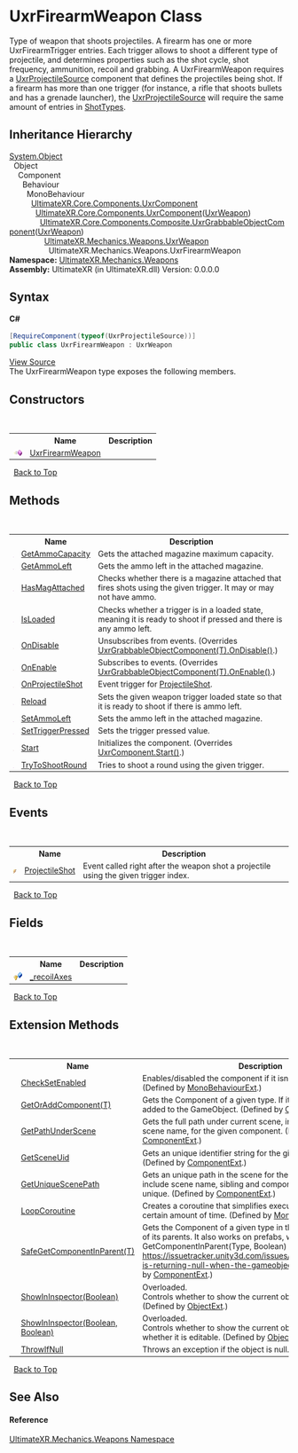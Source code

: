 # UxrFirearmWeapon Class
 

Type of weapon that shoots projectiles. A firearm has one or more UxrFirearmTrigger entries. Each trigger allows to shoot a different type of projectile, and determines properties such as the shot cycle, shot frequency, ammunition, recoil and grabbing. A UxrFirearmWeapon requires a <a href="T_UltimateXR_Mechanics_Weapons_UxrProjectileSource">UxrProjectileSource</a> component that defines the projectiles being shot. If a firearm has more than one trigger (for instance, a rifle that shoots bullets and has a grenade launcher), the <a href="T_UltimateXR_Mechanics_Weapons_UxrProjectileSource">UxrProjectileSource</a> will require the same amount of entries in <a href="P_UltimateXR_Mechanics_Weapons_UxrProjectileSource_ShotTypes">ShotTypes</a>.


## Inheritance Hierarchy
<a href="https://docs.microsoft.com/dotnet/api/system.object" target="_blank" rel="noopener noreferrer">System.Object</a><br />&nbsp;&nbsp;Object<br />&nbsp;&nbsp;&nbsp;&nbsp;Component<br />&nbsp;&nbsp;&nbsp;&nbsp;&nbsp;&nbsp;Behaviour<br />&nbsp;&nbsp;&nbsp;&nbsp;&nbsp;&nbsp;&nbsp;&nbsp;MonoBehaviour<br />&nbsp;&nbsp;&nbsp;&nbsp;&nbsp;&nbsp;&nbsp;&nbsp;&nbsp;&nbsp;<a href="T_UltimateXR_Core_Components_UxrComponent">UltimateXR.Core.Components.UxrComponent</a><br />&nbsp;&nbsp;&nbsp;&nbsp;&nbsp;&nbsp;&nbsp;&nbsp;&nbsp;&nbsp;&nbsp;&nbsp;<a href="T_UltimateXR_Core_Components_UxrComponent_1">UltimateXR.Core.Components.UxrComponent</a>(<a href="T_UltimateXR_Mechanics_Weapons_UxrWeapon">UxrWeapon</a>)<br />&nbsp;&nbsp;&nbsp;&nbsp;&nbsp;&nbsp;&nbsp;&nbsp;&nbsp;&nbsp;&nbsp;&nbsp;&nbsp;&nbsp;<a href="T_UltimateXR_Core_Components_Composite_UxrGrabbableObjectComponent_1">UltimateXR.Core.Components.Composite.UxrGrabbableObjectComponent</a>(<a href="T_UltimateXR_Mechanics_Weapons_UxrWeapon">UxrWeapon</a>)<br />&nbsp;&nbsp;&nbsp;&nbsp;&nbsp;&nbsp;&nbsp;&nbsp;&nbsp;&nbsp;&nbsp;&nbsp;&nbsp;&nbsp;&nbsp;&nbsp;<a href="T_UltimateXR_Mechanics_Weapons_UxrWeapon">UltimateXR.Mechanics.Weapons.UxrWeapon</a><br />&nbsp;&nbsp;&nbsp;&nbsp;&nbsp;&nbsp;&nbsp;&nbsp;&nbsp;&nbsp;&nbsp;&nbsp;&nbsp;&nbsp;&nbsp;&nbsp;&nbsp;&nbsp;UltimateXR.Mechanics.Weapons.UxrFirearmWeapon<br />
**Namespace:**&nbsp;<a href="N_UltimateXR_Mechanics_Weapons">UltimateXR.Mechanics.Weapons</a><br />**Assembly:**&nbsp;UltimateXR (in UltimateXR.dll) Version: 0.0.0.0

## Syntax

**C#**<br />
``` C#
[RequireComponent(typeof(UxrProjectileSource))]
public class UxrFirearmWeapon : UxrWeapon
```

<a href="UltimateXR/Scripts/Mechanics/Weapons/UxrFirearmWeapon.cs" rel="noopener noreferrer" title="View the source code">View Source</a><br />
The UxrFirearmWeapon type exposes the following members.


## Constructors
&nbsp;<table><tr><th></th><th>Name</th><th>Description</th></tr><tr><td>![Public method](media/pubmethod.gif "Public method")</td><td><a href="M_UltimateXR_Mechanics_Weapons_UxrFirearmWeapon__ctor">UxrFirearmWeapon</a></td><td /></tr></table>&nbsp;
<a href="#uxrfirearmweapon-class">Back to Top</a>

## Methods
&nbsp;<table><tr><th></th><th>Name</th><th>Description</th></tr><tr><td>![Public method](media/pubmethod.gif "Public method")</td><td><a href="M_UltimateXR_Mechanics_Weapons_UxrFirearmWeapon_GetAmmoCapacity">GetAmmoCapacity</a></td><td>
Gets the attached magazine maximum capacity.</td></tr><tr><td>![Public method](media/pubmethod.gif "Public method")</td><td><a href="M_UltimateXR_Mechanics_Weapons_UxrFirearmWeapon_GetAmmoLeft">GetAmmoLeft</a></td><td>
Gets the ammo left in the attached magazine.</td></tr><tr><td>![Public method](media/pubmethod.gif "Public method")</td><td><a href="M_UltimateXR_Mechanics_Weapons_UxrFirearmWeapon_HasMagAttached">HasMagAttached</a></td><td>
Checks whether there is a magazine attached that fires shots using the given trigger. It may or may not have ammo.</td></tr><tr><td>![Public method](media/pubmethod.gif "Public method")</td><td><a href="M_UltimateXR_Mechanics_Weapons_UxrFirearmWeapon_IsLoaded">IsLoaded</a></td><td>
Checks whether a trigger is in a loaded state, meaning it is ready to shoot if pressed and there is any ammo left.</td></tr><tr><td>![Protected method](media/protmethod.gif "Protected method")</td><td><a href="M_UltimateXR_Mechanics_Weapons_UxrFirearmWeapon_OnDisable">OnDisable</a></td><td>
Unsubscribes from events.
 (Overrides <a href="M_UltimateXR_Core_Components_Composite_UxrGrabbableObjectComponent_1_OnDisable">UxrGrabbableObjectComponent(T).OnDisable()</a>.)</td></tr><tr><td>![Protected method](media/protmethod.gif "Protected method")</td><td><a href="M_UltimateXR_Mechanics_Weapons_UxrFirearmWeapon_OnEnable">OnEnable</a></td><td>
Subscribes to events.
 (Overrides <a href="M_UltimateXR_Core_Components_Composite_UxrGrabbableObjectComponent_1_OnEnable">UxrGrabbableObjectComponent(T).OnEnable()</a>.)</td></tr><tr><td>![Protected method](media/protmethod.gif "Protected method")</td><td><a href="M_UltimateXR_Mechanics_Weapons_UxrFirearmWeapon_OnProjectileShot">OnProjectileShot</a></td><td>
Event trigger for <a href="E_UltimateXR_Mechanics_Weapons_UxrFirearmWeapon_ProjectileShot">ProjectileShot</a>.</td></tr><tr><td>![Public method](media/pubmethod.gif "Public method")</td><td><a href="M_UltimateXR_Mechanics_Weapons_UxrFirearmWeapon_Reload">Reload</a></td><td>
Sets the given weapon trigger loaded state so that it is ready to shoot if there is ammo left.</td></tr><tr><td>![Public method](media/pubmethod.gif "Public method")</td><td><a href="M_UltimateXR_Mechanics_Weapons_UxrFirearmWeapon_SetAmmoLeft">SetAmmoLeft</a></td><td>
Sets the ammo left in the attached magazine.</td></tr><tr><td>![Public method](media/pubmethod.gif "Public method")</td><td><a href="M_UltimateXR_Mechanics_Weapons_UxrFirearmWeapon_SetTriggerPressed">SetTriggerPressed</a></td><td>
Sets the trigger pressed value.</td></tr><tr><td>![Protected method](media/protmethod.gif "Protected method")</td><td><a href="M_UltimateXR_Mechanics_Weapons_UxrFirearmWeapon_Start">Start</a></td><td>
Initializes the component.
 (Overrides <a href="M_UltimateXR_Core_Components_UxrComponent_Start">UxrComponent.Start()</a>.)</td></tr><tr><td>![Public method](media/pubmethod.gif "Public method")</td><td><a href="M_UltimateXR_Mechanics_Weapons_UxrFirearmWeapon_TryToShootRound">TryToShootRound</a></td><td>
Tries to shoot a round using the given trigger.</td></tr></table>&nbsp;
<a href="#uxrfirearmweapon-class">Back to Top</a>

## Events
&nbsp;<table><tr><th></th><th>Name</th><th>Description</th></tr><tr><td>![Public event](media/pubevent.gif "Public event")</td><td><a href="E_UltimateXR_Mechanics_Weapons_UxrFirearmWeapon_ProjectileShot">ProjectileShot</a></td><td>
Event called right after the weapon shot a projectile using the given trigger index.</td></tr></table>&nbsp;
<a href="#uxrfirearmweapon-class">Back to Top</a>

## Fields
&nbsp;<table><tr><th></th><th>Name</th><th>Description</th></tr><tr><td>![Protected field](media/protfield.gif "Protected field")</td><td><a href="F_UltimateXR_Mechanics_Weapons_UxrFirearmWeapon__recoilAxes">_recoilAxes</a></td><td /></tr></table>&nbsp;
<a href="#uxrfirearmweapon-class">Back to Top</a>

## Extension Methods
&nbsp;<table><tr><th></th><th>Name</th><th>Description</th></tr><tr><td>![Public Extension Method](media/pubextension.gif "Public Extension Method")</td><td><a href="M_UltimateXR_Extensions_Unity_MonoBehaviourExt_CheckSetEnabled">CheckSetEnabled</a></td><td>
Enables/disabled the component if it isn't enabled already.
 (Defined by <a href="T_UltimateXR_Extensions_Unity_MonoBehaviourExt">MonoBehaviourExt</a>.)</td></tr><tr><td>![Public Extension Method](media/pubextension.gif "Public Extension Method")</td><td><a href="M_UltimateXR_Extensions_Unity_ComponentExt_GetOrAddComponent__1">GetOrAddComponent(T)</a></td><td>
Gets the Component of a given type. If it doesn't exist, it is added to the GameObject.
 (Defined by <a href="T_UltimateXR_Extensions_Unity_ComponentExt">ComponentExt</a>.)</td></tr><tr><td>![Public Extension Method](media/pubextension.gif "Public Extension Method")</td><td><a href="M_UltimateXR_Extensions_Unity_ComponentExt_GetPathUnderScene">GetPathUnderScene</a></td><td>
Gets the full path under current scene, including all parents, but scene name, for the given component.
 (Defined by <a href="T_UltimateXR_Extensions_Unity_ComponentExt">ComponentExt</a>.)</td></tr><tr><td>![Public Extension Method](media/pubextension.gif "Public Extension Method")</td><td><a href="M_UltimateXR_Extensions_Unity_ComponentExt_GetSceneUid">GetSceneUid</a></td><td>
Gets an unique identifier string for the given component.
 (Defined by <a href="T_UltimateXR_Extensions_Unity_ComponentExt">ComponentExt</a>.)</td></tr><tr><td>![Public Extension Method](media/pubextension.gif "Public Extension Method")</td><td><a href="M_UltimateXR_Extensions_Unity_ComponentExt_GetUniqueScenePath">GetUniqueScenePath</a></td><td>
Gets an unique path in the scene for the given component. It will include scene name, sibling and component indices to make it unique.
 (Defined by <a href="T_UltimateXR_Extensions_Unity_ComponentExt">ComponentExt</a>.)</td></tr><tr><td>![Public Extension Method](media/pubextension.gif "Public Extension Method")</td><td><a href="M_UltimateXR_Extensions_Unity_MonoBehaviourExt_LoopCoroutine">LoopCoroutine</a></td><td>
Creates a coroutine that simplifies executing a loop during a certain amount of time.
 (Defined by <a href="T_UltimateXR_Extensions_Unity_MonoBehaviourExt">MonoBehaviourExt</a>.)</td></tr><tr><td>![Public Extension Method](media/pubextension.gif "Public Extension Method")</td><td><a href="M_UltimateXR_Extensions_Unity_ComponentExt_SafeGetComponentInParent__1">SafeGetComponentInParent(T)</a></td><td>
Gets the Component of a given type in the GameObject or any of its parents. It also works on prefabs, where regular GetComponentInParent(Type, Boolean) will not work: https://issuetracker.unity3d.com/issues/getcomponentinparent-is-returning-null-when-the-gameobject-is-a-prefab
 (Defined by <a href="T_UltimateXR_Extensions_Unity_ComponentExt">ComponentExt</a>.)</td></tr><tr><td>![Public Extension Method](media/pubextension.gif "Public Extension Method")</td><td><a href="M_UltimateXR_Extensions_Unity_ObjectExt_ShowInInspector">ShowInInspector(Boolean)</a></td><td>Overloaded.  
Controls whether to show the current object in the inspector.
 (Defined by <a href="T_UltimateXR_Extensions_Unity_ObjectExt">ObjectExt</a>.)</td></tr><tr><td>![Public Extension Method](media/pubextension.gif "Public Extension Method")</td><td><a href="M_UltimateXR_Extensions_Unity_ObjectExt_ShowInInspector_1">ShowInInspector(Boolean, Boolean)</a></td><td>Overloaded.  
Controls whether to show the current object in the inspector and whether it is editable.
 (Defined by <a href="T_UltimateXR_Extensions_Unity_ObjectExt">ObjectExt</a>.)</td></tr><tr><td>![Public Extension Method](media/pubextension.gif "Public Extension Method")</td><td><a href="M_UltimateXR_Extensions_System_ObjectExt_ThrowIfNull">ThrowIfNull</a></td><td>
Throws an exception if the object is null.
 (Defined by <a href="T_UltimateXR_Extensions_System_ObjectExt">ObjectExt</a>.)</td></tr></table>&nbsp;
<a href="#uxrfirearmweapon-class">Back to Top</a>

## See Also


#### Reference
<a href="N_UltimateXR_Mechanics_Weapons">UltimateXR.Mechanics.Weapons Namespace</a><br />